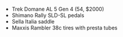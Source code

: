 * Trek Domane AL 5 Gen 4 (54, $2000)
* Shimano Rally SLD-SL pedals
* Sella Italia saddle
* Maxxis Rambler 38c tires with presta tubes